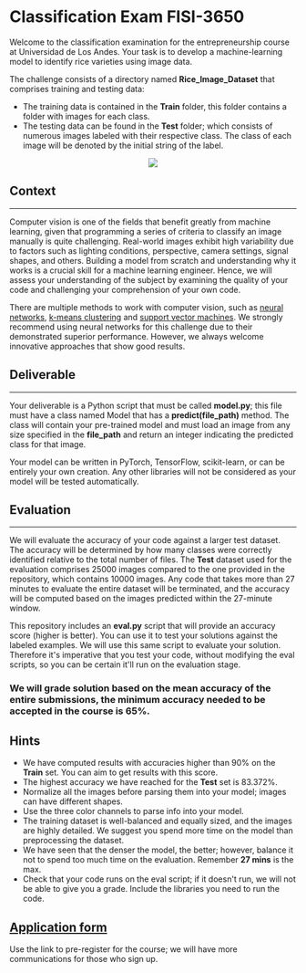 # Classification Exam FISI-3650 

Welcome to the classification examination for the entrepreneurship course at Universidad de Los Andes. Your task is to develop a machine-learning model to identify rice varieties using image data.

The challenge consists of a directory named **Rice_Image_Dataset** that comprises training and testing data:
- The training data is contained in the **Train** folder, this folder contains a folder with images for each class.
- The testing data can be found in the **Test** folder; which consists of numerous images labeled with their respective class. The class of each image will be denoted by the initial string of the label.

<p align="center">
  <img src="./Rice_Image_Dataset/Test/Arborio (10001).jpg" />
</p>

## Context 
------
Computer vision is one of the fields that benefit greatly from machine learning, given that programming a series of criteria to classify an image manually is quite challenging. Real-world images exhibit high variability due to factors such as lighting conditions, perspective, camera settings, signal shapes, and others. Building a model from scratch and understanding why it works is a crucial skill for a machine learning engineer. Hence, we will assess your understanding of the subject by examining the quality of your code and challenging your comprehension of your own code. 

There are multiple methods to work with computer vision, such as [neural networks](https://www.investopedia.com/terms/n/neuralnetwork.asp#:~:text=A%20neural%20network%20is%20a,organic%20or%20artificial%20in%20nature), [k-means clustering](https://en.wikipedia.org/wiki/K-means_clustering) and [support vector machines](https://en.wikipedia.org/wiki/Support-vector_machine). We strongly recommend using neural networks for this challenge due to their demonstrated superior performance. However, we always welcome innovative approaches that show good results.

## Deliverable
------
Your deliverable is a Python script that must be called **model.py**; this file must have a class named Model that has a **predict(file_path)** method. The class will contain your pre-trained model and must load an image from any size specified in the **file_path** and return an integer indicating the predicted class for that image. 

Your model can be written in PyTorch, TensorFlow, scikit-learn, or can be entirely your own creation. Any other libraries will not be considered as your model will be tested automatically. 

## Evaluation
-----
We will evaluate the accuracy of your code against a larger test dataset. The accuracy will be determined by how many classes were correctly identified relative to the total number of files. The **Test** dataset used for the evaluation comprises 25000 images compared to the one provided in the repository, which contains 10000 images. Any code that takes more than 27 minutes to evaluate the entire dataset will be terminated, and the accuracy will be computed based on the images predicted within the 27-minute window.

This repository includes an **eval.py** script that will provide an accuracy score (higher is better). You can use it to test your solutions against the labeled examples. We will use this same script to evaluate your solution. Therefore it's imperative that you test your code, without modifying the eval scripts, so you can be certain it'll run on the evaluation stage. 

### **We will grade solution based on the mean accuracy of the entire submissions, the minimum accuracy needed to be accepted in the course is 65%.** 

Hints
------
- We have computed results with accuracies higher than 90% on the **Train** set. You can aim to get results with this score. 
- The highest accuracy we have reached for the **Test** set is 83.372%.
- Normalize all the images before parsing them into your model; images can have different shapes.
- Use the three color channels to parse info into your model.
- The training dataset is well-balanced and equally sized, and the images are highly detailed. We suggest you spend more time on the model than preprocessing the dataset. 
- We have seen that the denser the model, the better; however, balance it not to spend too much time on the evaluation. Remember **27 mins** is the max. 
- Check that your code runs on the eval script; if it doesn't run, we will not be able to give you a grade. Include the libraries you need to run the code. 

[Application form](https://forms.office.com/pages/responsepage.aspx?id=fAS9-kj_KkmLu4-YufucyuvPP8FxoDxPtQnJHZ3zr3NURUdCNUU3T1o1RkRMUUg3RkxURk9LMjdFRi4u](https://forms.office.com/Pages/ShareFormPage.aspx?id=fAS9-kj_KkmLu4-YufucyuvPP8FxoDxPtQnJHZ3zr3NUMzdSOEs5UVBQMDBTSkJDNDdRMVNQTEpHNy4u&sharetoken=MQ2AdCM7zIO8yA5Hw98a)https://forms.office.com/Pages/ShareFormPage.aspx?id=fAS9-kj_KkmLu4-YufucyuvPP8FxoDxPtQnJHZ3zr3NUMzdSOEs5UVBQMDBTSkJDNDdRMVNQTEpHNy4u&sharetoken=MQ2AdCM7zIO8yA5Hw98a)
-------
Use the link to pre-register for the course; we will have more communications for those who sign up.
